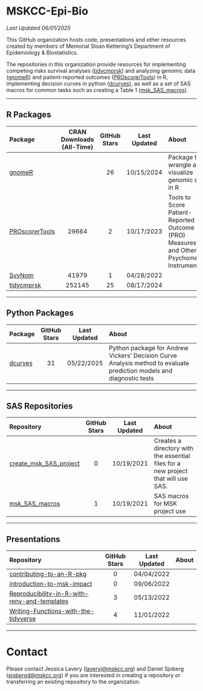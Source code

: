<!-- README.md is generated from README.Rmd. Please edit that file -->

# **MSKCC-Epi-Bio**

*Last Updated 06/01/2025*

This GitHub organization hosts code, presentations and other resources
created by members of Memorial Sloan Kettering’s Department of
Epidemiology & Biostatistics.

The repositories in this organization provide resources for implementing
competing risks survival analyses
([tidycmprsk](https://github.com/MSKCC-Epi-Bio/tidycmprsk)) and
analyzing genomic data
([gnomeR](https://github.com/MSKCC-Epi-Bio/gnomeR)) and patient-reported
outcomes
([PROscorerTools](https://github.com/MSKCC-Epi-Bio/PROscorerTools)) in
R, implementing decision curves in python
([dcurves](https://github.com/MSKCC-Epi-Bio/dcurves)), as well as a set
of SAS macros for common tasks such as creating a Table 1
([msk\_SAS\_macros](https://github.com/MSKCC-Epi-Bio/msk_SAS_macros)).

------------------------------------------------------------------------

## **R Packages**

<table>
<colgroup>
<col style="width: 9%" />
<col style="width: 16%" />
<col style="width: 8%" />
<col style="width: 8%" />
<col style="width: 56%" />
</colgroup>
<thead>
<tr class="header">
<th style="text-align: left;">Package</th>
<th style="text-align: center;">CRAN Downloads (All-Time)</th>
<th style="text-align: center;">GitHub Stars</th>
<th style="text-align: center;">Last Updated</th>
<th style="text-align: left;">About</th>
</tr>
</thead>
<tbody>
<tr class="odd">
<td style="text-align: left;"><a
href="https://github.com/MSKCC-Epi-Bio/gnomeR">gnomeR</a></td>
<td style="text-align: center;"></td>
<td style="text-align: center;">26</td>
<td style="text-align: center;">10/15/2024</td>
<td style="text-align: left;">Package to wrangle and visualize genomic
data in R</td>
</tr>
<tr class="even">
<td style="text-align: left;"><a
href="https://github.com/MSKCC-Epi-Bio/PROscorerTools">PROscorerTools</a></td>
<td style="text-align: center;">29664</td>
<td style="text-align: center;">2</td>
<td style="text-align: center;">10/17/2023</td>
<td style="text-align: left;">Tools to Score Patient-Reported Outcome
(PRO) Measures and Other Psychometric Instruments</td>
</tr>
<tr class="odd">
<td style="text-align: left;"><a
href="https://github.com/MSKCC-Epi-Bio/SvyNom">SvyNom</a></td>
<td style="text-align: center;">41979</td>
<td style="text-align: center;">1</td>
<td style="text-align: center;">04/28/2022</td>
<td style="text-align: left;"></td>
</tr>
<tr class="even">
<td style="text-align: left;"><a
href="https://github.com/MSKCC-Epi-Bio/tidycmprsk">tidycmprsk</a></td>
<td style="text-align: center;">252145</td>
<td style="text-align: center;">25</td>
<td style="text-align: center;">08/17/2024</td>
<td style="text-align: left;"></td>
</tr>
</tbody>
</table>

------------------------------------------------------------------------

## **Python Packages**

<table>
<colgroup>
<col style="width: 5%" />
<col style="width: 9%" />
<col style="width: 9%" />
<col style="width: 76%" />
</colgroup>
<thead>
<tr class="header">
<th style="text-align: left;">Package</th>
<th style="text-align: center;">GitHub Stars</th>
<th style="text-align: center;">Last Updated</th>
<th style="text-align: left;">About</th>
</tr>
</thead>
<tbody>
<tr class="odd">
<td style="text-align: left;"><a
href="https://github.com/MSKCC-Epi-Bio/dcurves">dcurves</a></td>
<td style="text-align: center;">31</td>
<td style="text-align: center;">05/22/2025</td>
<td style="text-align: left;">Python package for Andrew Vickers’
Decision Curve Analysis method to evaluate prediction models and
diagnostic tests</td>
</tr>
</tbody>
</table>

------------------------------------------------------------------------

## **SAS Repositories**

<table>
<colgroup>
<col style="width: 17%" />
<col style="width: 10%" />
<col style="width: 10%" />
<col style="width: 61%" />
</colgroup>
<thead>
<tr class="header">
<th style="text-align: left;">Repository</th>
<th style="text-align: center;">GitHub Stars</th>
<th style="text-align: center;">Last Updated</th>
<th style="text-align: left;">About</th>
</tr>
</thead>
<tbody>
<tr class="odd">
<td style="text-align: left;"><a
href="https://github.com/MSKCC-Epi-Bio/create_msk_SAS_project">create_msk_SAS_project</a></td>
<td style="text-align: center;">0</td>
<td style="text-align: center;">10/19/2021</td>
<td style="text-align: left;">Creates a directory with the essential
files for a new project that will use SAS.</td>
</tr>
<tr class="even">
<td style="text-align: left;"><a
href="https://github.com/MSKCC-Epi-Bio/msk_SAS_macros">msk_SAS_macros</a></td>
<td style="text-align: center;">1</td>
<td style="text-align: center;">10/19/2021</td>
<td style="text-align: left;">SAS macros for MSK project use</td>
</tr>
</tbody>
</table>

------------------------------------------------------------------------

## **Presentations**

<table>
<colgroup>
<col style="width: 56%" />
<col style="width: 17%" />
<col style="width: 17%" />
<col style="width: 7%" />
</colgroup>
<thead>
<tr class="header">
<th style="text-align: left;">Repository</th>
<th style="text-align: center;">GitHub Stars</th>
<th style="text-align: center;">Last Updated</th>
<th style="text-align: left;">About</th>
</tr>
</thead>
<tbody>
<tr class="odd">
<td style="text-align: left;"><a
href="https://github.com/MSKCC-Epi-Bio/contributing-to-an-R-pkg">contributing-to-an-R-pkg</a></td>
<td style="text-align: center;">0</td>
<td style="text-align: center;">04/04/2022</td>
<td style="text-align: left;"></td>
</tr>
<tr class="even">
<td style="text-align: left;"><a
href="https://github.com/MSKCC-Epi-Bio/introduction-to-msk-impact">introduction-to-msk-impact</a></td>
<td style="text-align: center;">0</td>
<td style="text-align: center;">09/06/2022</td>
<td style="text-align: left;"></td>
</tr>
<tr class="odd">
<td style="text-align: left;"><a
href="https://github.com/MSKCC-Epi-Bio/Reproducibility-in-R-with-renv-and-templates">Reproducibility-in-R-with-renv-and-templates</a></td>
<td style="text-align: center;">3</td>
<td style="text-align: center;">05/13/2022</td>
<td style="text-align: left;"></td>
</tr>
<tr class="even">
<td style="text-align: left;"><a
href="https://github.com/MSKCC-Epi-Bio/Writing-Functions-with-the-tidyverse">Writing-Functions-with-the-tidyverse</a></td>
<td style="text-align: center;">4</td>
<td style="text-align: center;">11/01/2022</td>
<td style="text-align: left;"></td>
</tr>
</tbody>
</table>

------------------------------------------------------------------------

# **Contact**

Please contact Jessica Lavery (<laveryj@mskcc.org>) and Daniel Sjoberg
(<sjobergd@mskcc.org>) if you are interested in creating a repository or
transferring an existing repository to the organization.
